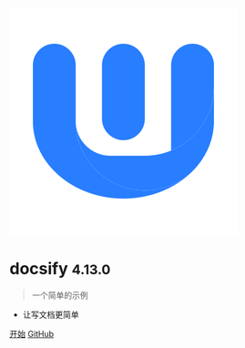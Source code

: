 <!-- markdownlint-disable first-line-h1 -->

![logo](_media/w.svg)

# docsify <small>4.13.0</small>

> 一个简单的示例

- 让写文档更简单

[开始](#docsify)
[GitHub](https://github.com/docsifyjs/docsify/)

<!-- ![color](#f0f0f0) -->
<!-- ![](/_media/icon.svg) -->
